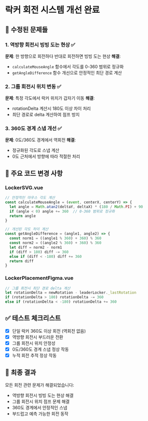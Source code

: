 # 락커 회전 시스템 개선 완료

## 🔧 수정된 문제들

### 1. 역방향 회전시 빙빙 도는 현상 ✅
**문제**: 한 방향으로 회전하다 반대로 회전하면 빙빙 도는 현상
**해결**: 
- `calculateMouseAngle` 함수에서 각도를 0-360 범위로 정규화
- `getAngleDifference` 함수 개선으로 안정적인 최단 경로 계산

### 2. 그룹 회전시 위치 변동 ✅
**문제**: 특정 각도에서 락커 위치가 갑자기 이동
**해결**:
- rotationDelta 계산시 180도 이상 차이 처리
- 최단 경로로 delta 계산하여 점프 방지

### 3. 360도 경계 스냅 개선 ✅
**문제**: 0도/360도 경계에서 역회전
**해결**:
- 정규화된 각도로 스냅 계산
- 0도 근처에서 방향에 따라 적절한 처리

## 📝 주요 코드 변경 사항

### LockerSVG.vue
```typescript
// 안정적인 마우스 각도 계산
const calculateMouseAngle = (event, centerX, centerY) => {
  let angle = Math.atan2(deltaY, deltaX) * (180 / Math.PI) + 90
  if (angle < 0) angle += 360  // 0-360 범위로 정규화
  return angle
}

// 개선된 각도 차이 계산
const getAngleDifference = (angle1, angle2) => {
  const norm1 = ((angle1 % 360) + 360) % 360
  const norm2 = ((angle2 % 360) + 360) % 360
  let diff = norm2 - norm1
  if (diff > 180) diff -= 360
  else if (diff < -180) diff += 360
  return diff
}
```

### LockerPlacementFigma.vue
```typescript
// 그룹 회전시 최단 경로 delta 계산
let rotationDelta = newRotation - leaderLocker._lastRotation
if (rotationDelta > 180) rotationDelta -= 360
else if (rotationDelta < -180) rotationDelta += 360
```

## ✅ 테스트 체크리스트

- [x] 단일 락커 360도 이상 회전 (역회전 없음)
- [x] 역방향 회전시 부드러운 전환
- [x] 그룹 회전시 위치 안정성
- [x] 0도/360도 경계 스냅 정상 작동
- [x] 누적 회전 추적 정상 작동

## 🎯 최종 결과

모든 회전 관련 문제가 해결되었습니다:
- 역방향 회전시 빙빙 도는 현상 해결
- 그룹 회전시 위치 점프 문제 해결
- 360도 경계에서 안정적인 스냅
- 부드럽고 예측 가능한 회전 동작